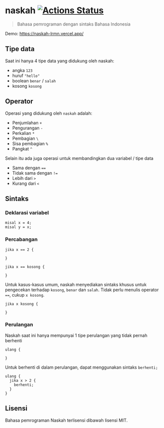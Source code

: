 # naskah [![Actions Status](https://github.com/pveyes/naskah/workflows/build/badge.svg)](https://github.com/pveyes/naskah/actions)

> Bahasa pemrograman dengan sintaks Bahasa Indonesia

Demo: https://naskah-lrmn.vercel.app/

## Tipe data

Saat ini hanya 4 tipe data yang didukung oleh naskah:

- angka `123`
- huruf `"hello"`
- boolean `benar` / `salah`
- kosong `kosong`

## Operator

Operasi yang didukung oleh `naskah` adalah:

- Penjumlahan `+`
- Pengurangan `-`
- Perkalian `*`
- Pembagian `\`
- Sisa pembagian `%`
- Pangkat `^`

Selain itu ada juga operasi untuk membandingkan dua variabel / tipe data

- Sama dengan `==`
- Tidak sama dengan `!=`
- Lebih dari `>`
- Kurang dari `<`

## Sintaks

### Deklarasi variabel

```
misal x = 4;
misal y = x;
```

### Percabangan

```
jika x == 2 {

}

jika x == kosong {

}
```

Untuk kasus-kasus umum, naskah menyediakan sintaks khusus untuk pengecekan terhadap `kosong`, `benar` dan `salah`. Tidak perlu menulis operator `==`, cukup `x kosong`.

```
jika x kosong {

}
```

### Perulangan

Naskah saat ini hanya mempunyai 1 tipe perulangan yang tidak pernah berhenti

```
ulang {

}
```

Untuk berhenti di dalam perulangan, dapat menggunakan sintaks `berhenti;`

```
ulang {
  jika x > 2 {
    berhenti;
  }
}
```

## Lisensi

Bahasa pemrograman Naskah terlisensi dibawah lisensi MIT.
